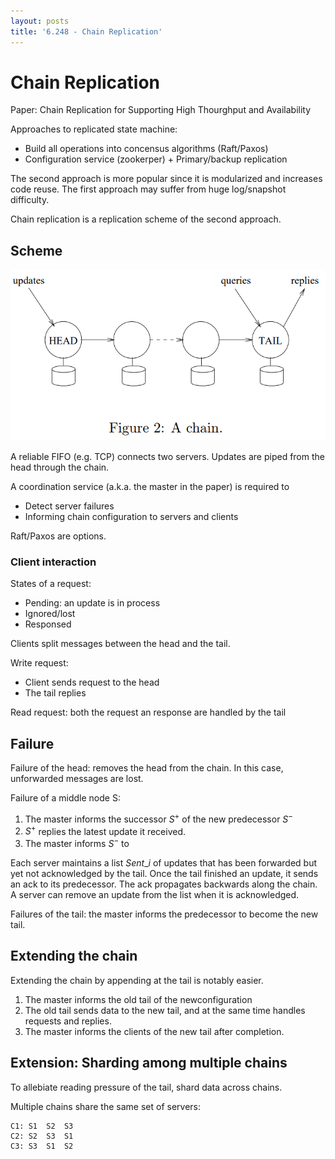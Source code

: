 ```yaml
---
layout: posts
title: '6.248 - Chain Replication'
---
```

# Chain Replication

Paper: Chain Replication for Supporting High Thourghput and Availability

Approaches to replicated state machine:

- Build all operations into concensus algorithms (Raft/Paxos)
- Configuration service (zookerper) + Primary/backup replication

The second approach is more popular since it is modularized and increases code reuse.
The first approach may suffer from huge log/snapshot difficulty.

Chain replication is a replication scheme of the second approach.

## Scheme

![](/assets/images/courses/6.824/reading/cr-fig2.png)

A reliable FIFO (e.g. TCP) connects two servers. Updates are piped from the head through the chain.

A coordination service (a.k.a. the master in the paper) is required to

- Detect server failures
- Informing chain configuration to servers and clients

Raft/Paxos are options.

### Client interaction

States of a request:

- Pending: an update is in process
- Ignored/lost
- Responsed

Clients split messages between the head and the tail.

Write request:

- Client sends request to the head
- The tail replies

Read request: both the request an response are handled by the tail

## Failure

Failure of the head: removes the head from the chain.
In this case, unforwarded messages are lost.

Failure of a middle node S:

1. The master informs the successor $S^+$ of the new predecessor $S^-$
2. $S^+$ replies the latest update it received.
3. The master informs $S^-$ to 

Each server maintains a list $Sent\_i$ of updates that has been forwarded but yet not acknowledged by the tail.
Once the tail finished an update, it sends an ack to its predecessor. The ack propagates backwards along the chain. 
A server can remove an update from the list when it is acknowledged.

Failures of the tail: the master informs the predecessor to become the new tail.

## Extending the chain

Extending the chain by appending at the tail is notably easier.

1. The master informs the old tail of the newconfiguration
2. The old tail sends data to the new tail, and at the same time handles requests and replies.
3. The master informs the clients of the new tail after completion.

## Extension: Sharding among multiple chains

To allebiate reading pressure of the tail, shard data across chains.

Multiple chains share the same set of servers:

```
C1: S1  S2  S3
C2: S2  S3  S1
C3: S3  S1  S2
```

